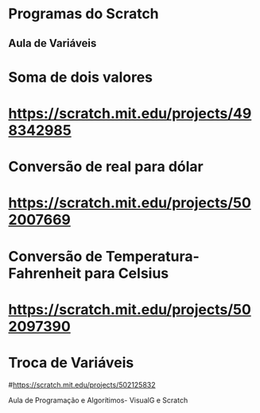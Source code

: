 #  Programas do Scratch
## Aula de Variáveis
# Soma de dois valores
# https://scratch.mit.edu/projects/498342985
# Conversão de real para dólar
# https://scratch.mit.edu/projects/502007669
# Conversão de Temperatura- Fahrenheit para Celsius
# https://scratch.mit.edu/projects/502097390
# Troca de Variáveis
#https://scratch.mit.edu/projects/502125832

Aula de Programação e Algorítimos- VisualG e Scratch
